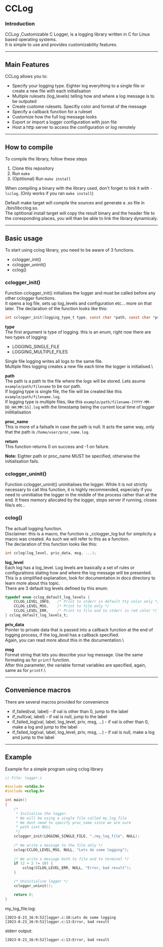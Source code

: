 # CCLog
### Introduction
CCLog ,Customizable C Logger, is a logging library written in C for Linux based operating systems.\
It is simple to use and provides customizability features.
***
## Main Features
CCLog allows you to:
* Specify your logging type. Eighter log everything to a single file or create a new file with each initialisation
* Multiple rulesets (log_levels) telling how and where a log message is to be outputed
* Create custome rulesets. Specifiy color and format of the message
* Specify a callback function for a ruleset
* Customize how the full log message looks
* Export or import a logger configuration with json file
* Host a http server to access the configuration or log remotely
***
## How to compile
To compile the library, follow these steps
1. Clone this repository
2. Run `make`
3. (Optitional) Run `make install`

When compiling a binary with the library used, don't forget to link it with `-lcclog`. (Only works if you ran `make install`)

Default make target will compile the sources and generate a .so file in ./bin/libcclog.so.\
The optitional install target will copy the result binary and the header file to the coresponding places, you will than be able to link the library dynamicaly.
***
## Basic usage

To start using cclog library, you need to be aware of 3 functions.
* cclogger_init()
* cclogger_uninit()
* cclog()

### cclogger_init()
Function cclogger_init() initialises the logger and must be called before any other cclogger functions.\
It opens a log file, sets up log_levels and configuration etc... more on that later. The declaration of the function looks like this:
```c
int cclogger_init(logging_type_t type, const char *path, const char *proc_name);
```
**type**\
The first argument is type of logging. this is an enum, right now there are two types of logging:
* LOGGING_SINGLE_FILE
* LOGGING_MULTIPLE_FILES

Single file logging writes all logs to the same file.\
Multiple files logging creates a new file each time the logger is initialised.\

**path**\
The path is a path to the file where the logs will be stored. Lets asume `example/path/filename` to be our path.\
If logging type is single file, the file will be created like this `example/path/filename.log`.\
If logging type is multiple files, like this `example/path/filename-[YYYY-MM-DD_HH:MM:SS].log` with the timestamp being the current local time of logger inititialisation

**proc_name**\
This is more of a failsafe in case the path is null. It acts the same way, only that the path is `/home/user/proc_name.log`.

**return**\
This function returns 0 on success and -1 on failure.

**Note:** Eighter path or proc_name MUST be specified, otherwise the initialisation fails.



### cclogger_uninit()
Function cclogger_uninit() uninitialises the logger. While it is not strictly necessary to call this function, it is highly recommended, especialy if you need to uninitialise the logger in the middle of the process rather than at the end.
It frees memory allocated by the logger, stops server if running, closes file/s etc..

### cclog()
The actuall logging function.\
Disclaimer: this is a macro, the function is \_cclogger\_log but for simplicity a macro was created. As such we will refer to this as a function.\
The declaration of this function looks like this:
```c
int cclog(log_level, priv_data, msg, ...);
```
**log_level**\
Each log has a log_level. Log levels are basically a set of rules or configurations stating how and where the log message will be presented.\
This is a simplified explanation, look for documentation in docs directory to learn more about this topic.\
There are 3 default log levels defined by this enum:
```c
typedef enum cclog_default_log_levels {
    CCLOG_LEVEL_INFO,   /* Print to stderr in default tty color only */
    CCLOG_LEVEL_MSG,    /* Print to file only */
    CCLOG_LEVEL_ERR,    /* Print to file and to stderr in red color */
} cclog_default_log_levels_t;
```
**priv_data**\
Pointer to private data that is passed into a callback function at the end of logging process, if the log_level has a callback specified.\
Again, you can read more about this in the documentation.\

**msg**\
Format string that lets you describe your log message. Use the same formating as for `printf` function.\
After this parameter, the variable format variables are specified, again, same as for `printf`.\
***
## Convenience macros
There are several macros provided for convenience
* if_failed(val, label) - if val is other than 0, jump to the label
* if_null(val, label) - if val is null, jump to the label
* if_failed_log(val, label, log_level, priv, msg, ...) - if val is other than 0, make a log and jump to the label
* if_failed_log(val, label, log_level, priv, msg, ...) - if val is null, make a log and jump to the label
***
## Example
Example for a simple program using cclog library
```c
// File: logger.c

#include <stdio.h>
#include <cclog.h>

int main()
{
	/* 
	 * Initialise the logger.
	 * We will be using a single file called my_log_file
	 * We dont need to specify proc_name since we are sure
	 * path isnt NULL
	 */
	cclogger_init(LOGGING_SINGLE_FILE, "./my_log_file", NULL);
	
	/* We write a message to the file only */
	cclog(CCLOG_LEVEL_MSG, NULL, "Lets do some logging");
	
	/* We write a message both to file and to terminal */
	if (2 + 2 != 10) {
		cclog(CCLOG_LEVEL_ERR, NULL, "Error, bad result");
	}

	/* Uninitialise logger */
	cclogger_uninit();

	return 0;
}
```
my_log_file.log:
```
[2023-8-23_16:9:52]logger.c:10:Lets do some logging
[2023-8-23_16:9:52]logger.c:13:Error, bad result
```
stderr output:
```
[2023-8-23_16:9:52]logger.c:13:Error, bad result
```
